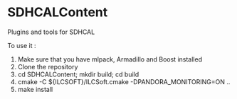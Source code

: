 # SDHCALContent
Plugins and tools for SDHCAL

To use it :

1. Make sure that you have mlpack, Armadillo and Boost installed
2. Clone the repository
3. cd SDHCALContent; mkdir build; cd build
4. cmake -C ${ILCSOFT}/ILCSoft.cmake -DPANDORA_MONITORING=ON ..
5. make install

